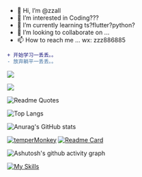 - 👋 Hi, I’m @zzall
- 👀 I’m interested in Coding???
- 🌱 I’m currently learning ts?flutter?python?
- 💞️ I’m looking to collaborate on ...
- 📫 How to reach me ...
wx: zzz886885

```diff
+ 开始学习一丢丢。。
- 放弃躺平一丢丢。。
```
<!-- 多少人访问了 -->
![](https://komarev.com/ghpvc/?username=zzall)

<!-- 网站数据卡片 -->
![](https://stats.justsong.cn/api/juejin?id=3597257776570791)

<!-- 引用 -->
![Readme Quotes](https://quotes-github-readme.vercel.app/api?type=horizontal&theme=nord?myquote=Love%20your%20life%2C%20enjoy%20your%20step)

<!-- 最常用语言 -->
![Top Langs](https://github-readme-stats.vercel.app/api/top-langs/?username=zzall&layout=compact)

<!-- github贡献概述 -->
![Anurag's GitHub stats](https://github-readme-stats.vercel.app/api?username=zzall&show_icons=true&theme=onedark)

<!-- 另一种贡献样式 -->
<!-- ![GitHub Streak](https://github-readme-streak-stats.herokuapp.com/?user=zzall)-->

<!-- 奖杯 -->
<!-- ![trophy](https://github-profile-trophy.vercel.app/?username=zzall&theme=onedark)-->





<!-- 自定义置顶项目 -->
[![temperMonkey](https://github-readme-stats.vercel.app/api/pin/?username=zzall&repo=temperMonkey)](https://github.com/zzall/temperMonkey)  [![Readme Card](https://github-readme-stats.vercel.app/api/pin/?username=zzall&repo=visualization-mock-server)](https://github.com/zzall/visualization-mock-server)


<!-- 活跃贡献图 -->
![Ashutosh's github activity graph](https://activity-graph.herokuapp.com/graph?username=zzall&theme=react-dark)

[![My Skills](https://skillicons.dev/icons?i=js,html,css,react,vue,vscode,vite,ts)](https://skillicons.dev)

<!---
zzall/zzall is a ✨ special ✨ repository because its `README.md` (this file) appears on your GitHub profile.
You can click the Preview link to take a look at your changes.
--->
